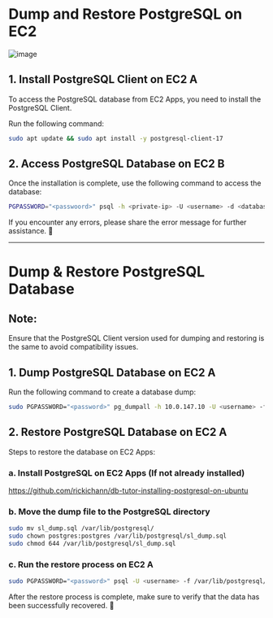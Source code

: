 # Dump and Restore PostgreSQL on EC2

![image](https://github.com/user-attachments/assets/d405bd15-41a2-4df9-9282-8cc0b44b6a49)


## 1. Install PostgreSQL Client on EC2 A
To access the PostgreSQL database from EC2 Apps, you need to install the PostgreSQL Client.

Run the following command:
```sh
sudo apt update && sudo apt install -y postgresql-client-17
```

## 2. Access PostgreSQL Database on EC2 B
Once the installation is complete, use the following command to access the database:
```sh
PGPASSWORD="<passwoord>" psql -h <private-ip> -U <username> -d <database_name>
```
If you encounter any errors, please share the error message for further assistance. 🚀

---

# Dump & Restore PostgreSQL Database
## **Note:**
Ensure that the PostgreSQL Client version used for dumping and restoring is the same to avoid compatibility issues.

## 1. Dump PostgreSQL Database on EC2 A
Run the following command to create a database dump:
```sh
sudo PGPASSWORD="<password>" pg_dumpall -h 10.0.147.10 -U <username> -f sl_dump.sql
```

## 2. Restore PostgreSQL Database on EC2 A
Steps to restore the database on EC2 Apps:

### a. Install PostgreSQL on EC2 Apps (If not already installed)
https://github.com/rickichann/db-tutor-installing-postgresql-on-ubuntu 

### b. Move the dump file to the PostgreSQL directory
```sh
sudo mv sl_dump.sql /var/lib/postgresql/
sudo chown postgres:postgres /var/lib/postgresql/sl_dump.sql
sudo chmod 644 /var/lib/postgresql/sl_dump.sql
```

### c. Run the restore process on EC2 A
```sh
sudo PGPASSWORD="<password>" psql -U <username> -f /var/lib/postgresql/sl_dump.sql
```

After the restore process is complete, make sure to verify that the data has been successfully recovered. 🚀

